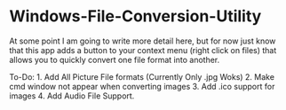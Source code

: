 # Windows-File-Conversion-Utility

At some point I am going to write more detail here, but for now just know that this app adds a button to your context menu (right click on files) that allows you to quickly convert one file format into another.

To-Do:
     1. Add All Picture File formats (Currently Only .jpg Woks)
     2. Make cmd window not appear when converting images
     3. Add .ico support for images
     4. Add Audio File Support.
